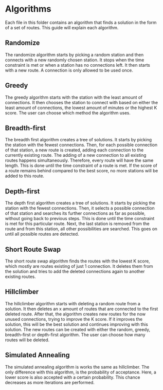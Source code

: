 # Algorithms
Each file in this folder contains an algorithm that finds a solution in the form of a set of routes. This guide will explain each algorithm.

## Randomize
The randomize algorithm starts by picking a random station and then connects with a new randomly chosen station. It stops when the time constraint is met or when a station has no connections left. It then starts with a new route. A connection is only allowed to be used once.

## Greedy
The greedy algorithm starts with the station with the least amount of connections. It then chooses the station to connect with based on either the least amount of connections, the lowest amount of minutes or the highest K score. The user can choose which method the algorithm uses.

## Breadth-first
The breadth first algorithm creates a tree of solutions. It starts by picking the station with the fewest connections. Then, for each possible connection of that station, a new route is created, adding each connection to the currently existing route. The adding of a new connection to all existing routes happens simultaneously. Therefore, every route will have the same length. This is done until the time constraint of a route is met. If the score of a route remains behind compared to the best score, no more stations will be added to this route.

## Depth-first
The depth first algorithm creates a tree of solutions. It starts by picking the station with the fewest connections. Then, it selects a possible connection of that station and searches its further connections as far as possible, without going back to previous steps. This is done until the time constraint is met for this particular route. Next, the last station is removed from the route and from this station, all other possibilities are searched. This goes on until all possible routes are detected.

## Short Route Swap
The short route swap algorithm finds the routes with the lowest K score, which mostly are routes existing of just 1 connection. It deletes them from the solution and tries to add the deleted connections again to another existing routes.

## Hillclimber
The hillclimber algorithm starts with deleting a random route from a solution. It then deletes an x amount of routes that are connected to the first deleted route. After that, the algorithm creates new routes for the now unused connections, trying to improve the K score. If it improves the solution, this will be the best solution and continues improving with this solution. The new routes can be created with either the random, greedy, breadth-first or depth-first algorithm. The user can choose how many routes will be deleted.

## Simulated Annealing
The simulated annealing algorithm is works the same as hillclimber. The only difference with this algorithm, is the probability of acceptance. Here, a lower score is also accepted with a certain probability. This chance decreases as more iterations are performed.
